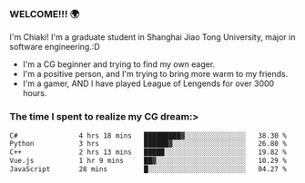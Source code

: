 ### WELCOME!!! 🌍

I'm Chiaki! I'm a graduate student in Shanghai Jiao Tong University, major in software engineering.:D

-  I'm a CG beginner and trying to find my own eager. 
-  I'm a positive person, and I'm trying to bring more warm to my friends.
-  I'm a gamer, AND I have played League of Lengends for over 3000 hours.


### The time I spent to realize my CG dream:>
<!--START_SECTION:waka-->

```txt
C#               4 hrs 18 mins   █████████▓░░░░░░░░░░░░░░░   38.30 %
Python           3 hrs           ██████▓░░░░░░░░░░░░░░░░░░   26.80 %
C++              2 hrs 13 mins   █████░░░░░░░░░░░░░░░░░░░░   19.82 %
Vue.js           1 hr 9 mins     ██▓░░░░░░░░░░░░░░░░░░░░░░   10.29 %
JavaScript       28 mins         █░░░░░░░░░░░░░░░░░░░░░░░░   04.27 %
```

<!--END_SECTION:waka-->

<!--
**Chiaki-meow/Chiaki-meow** is a ✨ _special_ ✨ repository because its `README.md` (this file) appears on your GitHub profile.

Here are some ideas to get you started:

- 🔭 I’m currently working on ...
- 🌱 I’m currently learning ...
- 👯 I’m looking to collaborate on ...
- 🤔 I’m looking for help with ...
- 💬 Ask me about ...
- 📫 How to reach me: ...
- 😄 Pronouns: ...
- ⚡ Fun fact: ...
-->
